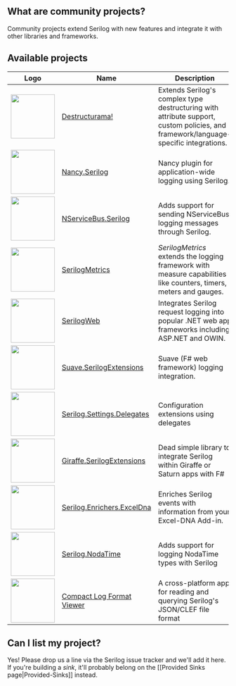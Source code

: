 ## What are community projects?

Community projects extend Serilog with new features and integrate it with other libraries and frameworks.
 
## Available projects

| Logo | Name | Description  |   
|---|---|---|
| <img src="http://destructurama.github.io/pages/images/destructurama.png" width="100px"> | [Destructurama!](https://github.com/destructurama) | Extends Serilog's complex type destructuring with attribute support, custom policies, and framework/language-specific integrations. |
| <img src="https://serilog.net/images/serilog-community-nuget.png" width="100px"> | [Nancy.Serilog](https://github.com/Zaid-Ajaj/Nancy.Serilog) | Nancy plugin for application-wide logging using Serilog. |
| <img src="https://serilog.net/images/serilog-community-nuget.png" width="100px"> | [NServiceBus.Serilog](https://github.com/SimonCropp/NServiceBus.Serilog) | Adds support for sending NServiceBus logging messages through Serilog.  |
| <img src="https://raw.githubusercontent.com/serilog-metrics/serilog-metrics/master/assets/serilog-metrics-128.png" width="100px"> | [SerilogMetrics](https://github.com/serilog-metrics/serilog-metrics)  | _SerilogMetrics_ extends the logging framework with measure capabilities like counters, timers, meters and gauges. | 
| <img src="http://serilog-web.github.io/pages/images/serilog-web.png" width="100px"> | [SerilogWeb](https://github.com/serilog-web) | Integrates Serilog request logging into popular .NET web app frameworks including ASP.NET and OWIN. |
| <img src="https://serilog.net/images/serilog-community-nuget.png" width="100px"> | [Suave.SerilogExtensions](https://github.com/Zaid-Ajaj/Suave.SerilogExtensions) | Suave (F# web framework) logging integration. |
| <img src="https://serilog.net/images/serilog-community-nuget.png" width="100px"> | [Serilog.Settings.Delegates](https://github.com/MV10/serilog-settings-delegates) | Configuration extensions using delegates |
| <img src="https://serilog.net/images/serilog-community-nuget.png" width="100px"> | [Giraffe.SerilogExtensions](https://github.com/Zaid-Ajaj/Giraffe.SerilogExtensions) | Dead simple library to integrate Serilog within Giraffe or Saturn apps with F# |
| <img src="https://serilog.net/images/serilog-community-nuget.png" width="100px"> | [Serilog.Enrichers.ExcelDna](https://github.com/caioproiete/serilog-enrichers-exceldna/) | Enriches Serilog events with information from your Excel-DNA Add-in.|
| <img src="https://serilog.net/images/serilog-community-nuget.png" width="100px"> | [Serilog.NodaTime](https://github.com/kingboyk/Serilog.NodaTime) | Adds support for logging NodaTime types with Serilog |
| <img src="https://raw.githubusercontent.com/warrenbuckley/Compact-Log-Format-Viewer/master/LogViewer.Client/build/logo.png?v=2" width="100px"> | [Compact Log Format Viewer](https://github.com/warrenbuckley/Compact-Log-Format-Viewer) |  A cross-platform app for reading and querying Serilog's JSON/CLEF file format |

## Can I list my project?

Yes! Please drop us a line via the Serilog issue tracker and we'll add it here. If you're building a _sink_, it'll probably belong on the [[Provided Sinks page|Provided-Sinks]] instead.
  